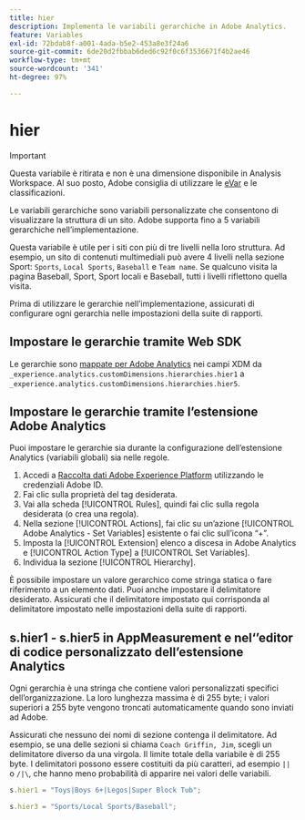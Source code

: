 ```yaml
---
title: hier
description: Implementa le variabili gerarchiche in Adobe Analytics.
feature: Variables
exl-id: 72bdab8f-a001-4ada-b5e2-453a8e3f24a6
source-git-commit: 6de20d2fbbab6ded6c92f0c6f3536671f4b2ae46
workflow-type: tm+mt
source-wordcount: '341'
ht-degree: 97%

---
```


# hier

>[!IMPORTANT]
>
>Questa variabile è ritirata e non è una dimensione disponibile in Analysis Workspace. Al suo posto, Adobe consiglia di utilizzare le [eVar](evar.md) e le classificazioni.

Le variabili gerarchiche sono variabili personalizzate che consentono di visualizzare la struttura di un sito. Adobe supporta fino a 5 variabili gerarchiche nell’implementazione.

Questa variabile è utile per i siti con più di tre livelli nella loro struttura. Ad esempio, un sito di contenuti multimediali può avere 4 livelli nella sezione Sport: `Sports`, `Local Sports`, `Baseball` e `Team name`. Se qualcuno visita la pagina Baseball, Sport, Sport locali e Baseball, tutti i livelli riflettono quella visita.

Prima di utilizzare le gerarchie nell’implementazione, assicurati di configurare ogni gerarchia nelle impostazioni della suite di rapporti.

## Impostare le gerarchie tramite Web SDK

Le gerarchie sono [mappate per Adobe Analytics](https://experienceleague.adobe.com/docs/analytics/implementation/aep-edge/variable-mapping.html?lang=it) nei campi XDM da `_experience.analytics.customDimensions.hierarchies.hier1` a `_experience.analytics.customDimensions.hierarchies.hier5`.

## Impostare le gerarchie tramite l’estensione Adobe Analytics

Puoi impostare le gerarchie sia durante la configurazione dell’estensione Analytics (variabili globali) sia nelle regole.

1. Accedi a [Raccolta dati Adobe Experience Platform](https://experience.adobe.com/data-collection) utilizzando le credenziali Adobe ID.
2. Fai clic sulla proprietà del tag desiderata.
3. Vai alla scheda [!UICONTROL Rules], quindi fai clic sulla regola desiderata (o crea una regola).
4. Nella sezione [!UICONTROL Actions], fai clic su un’azione [!UICONTROL Adobe Analytics - Set Variables] esistente o fai clic sull’icona “+”.
5. Imposta la [!UICONTROL Extension] elenco a discesa in Adobe Analytics e [!UICONTROL Action Type] a [!UICONTROL Set Variables].
6. Individua la sezione [!UICONTROL Hierarchy].

È possibile impostare un valore gerarchico come stringa statica o fare riferimento a un elemento dati. Puoi anche impostare il delimitatore desiderato. Assicurati che il delimitatore impostato qui corrisponda al delimitatore impostato nelle impostazioni della suite di rapporti.

## s.hier1 - s.hier5 in AppMeasurement e nel‘’editor di codice personalizzato dell’estensione Analytics

Ogni gerarchia è una stringa che contiene valori personalizzati specifici dell’organizzazione. La loro lunghezza massima è di 255 byte; i valori superiori a 255 byte vengono troncati automaticamente quando sono inviati ad Adobe.

Assicurati che nessuno dei nomi di sezione contenga il delimitatore. Ad esempio, se una delle sezioni si chiama `Coach Griffin, Jim`, scegli un delimitatore diverso da una virgola. Il limite totale della variabile è di 255 byte. I delimitatori possono essere costituiti da più caratteri, ad esempio `||` o `/|\`, che hanno meno probabilità di apparire nei valori delle variabili.

```js
s.hier1 = "Toys|Boys 6+|Legos|Super Block Tub";

s.hier3 = "Sports/Local Sports/Baseball";
```
